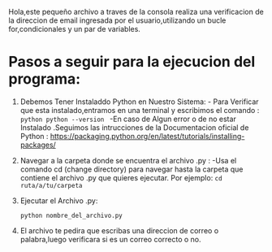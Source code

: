 Hola,este pequeño archivo a traves de la consola realiza una verificacion de la direccion de email ingresada por el usuario,utilizando un bucle for,condicionales y un par de variables.

# Pasos a seguir para la ejecucion del programa:
1) Debemos Tener Instaladdo Python en Nuestro Sistema:
       - Para Verificar que esta instalado,entramos en una terminal y escribimos el comando : 
        ```python
        python --version
        ```
       -En caso de Algun error o de no estar Instalado .Seguimos las intrucciones de la Documentacion oficial de Python : https://packaging.python.org/en/latest/tutorials/installing-packages/

2) Navegar a la carpeta donde se encuentra el archivo .py :
       -Usa el comando cd (change directory) para navegar hasta la carpeta que contiene el archivo .py que quieres ejecutar. Por ejemplo:
         ```
          cd ruta/a/tu/carpeta
        ```
3) Ejecutar el Archivo .py:
      ```
      python nombre_del_archivo.py
      ```
4) El archivo te pedira que escribas una direccion de correo o palabra,luego verificara si es un correo correcto o no.

